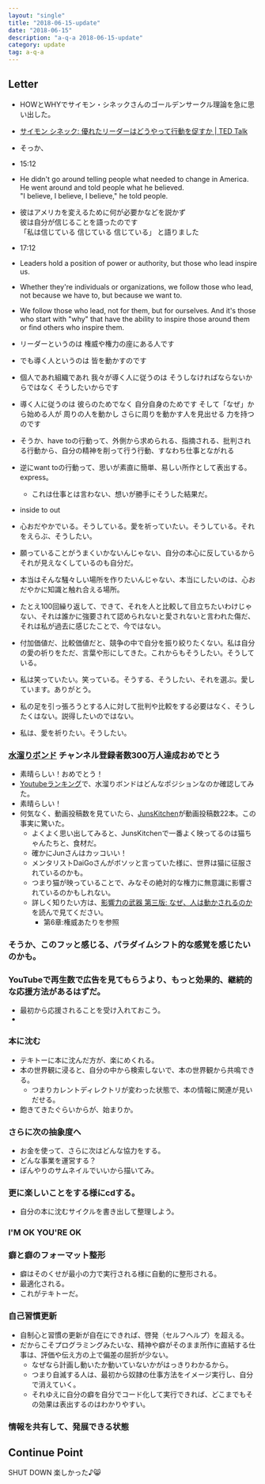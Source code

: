 ```yaml
---
layout: "single"
title: "2018-06-15-update"
date: "2018-06-15"
description: "a-q-a 2018-06-15-update"
category: update
tag: a-q-a
---
```


## Letter
- HOWとWHYでサイモン・シネックさんのゴールデンサークル理論を急に思い出した。
- [サイモン シネック: 優れたリーダーはどうやって行動を促すか | TED Talk](https://www.ted.com/talks/simon_sinek_how_great_leaders_inspire_action/transcript?language=ja#t-1062138)
- そっか、

- 15:12
-  He didn't go around telling people what needed to change in America.  
He went around and told people what he believed.  
"I believe, I believe, I believe," he told people.  
-  彼はアメリカを変えるために何が必要かなどを説かず  
彼は自分が信じることを語ったのです  
「私は信じている 信じている 信じている」 と語りました

- 17:12
- Leaders hold a position of power or authority, but those who lead inspire us.
-  Whether they're individuals or organizations, we follow those who lead, not because we have to, but because we want to.
- We follow those who lead, not for them, but for ourselves. And it's those who start with "why" that have the ability to inspire those around them or find others who inspire them.
- リーダーというのは 権威や権力の座にある人です
-  でも導く人というのは 皆を動かすのです
-  個人であれ組織であれ 我々が導く人に従うのは そうしなければならないからではなく そうしたいからです
- 導く人に従うのは 彼らのためでなく 自分自身のためです そして「なぜ」から始める人が 周りの人を動かし さらに周りを動かす人を見出せる 力を持つのです

- そうか、have toの行動って、外側から求められる、指摘される、批判される行動から、自分の精神を削って行う行動、すなわち仕事とながれる
- 逆にwant toの行動って、思いが素直に簡単、易しい所作として表出する。express。
  - これは仕事とは言わない、想いが勝手にそうした結果だ。
- inside to out

- 心おだやかでいる。そうしている。愛を祈っていたい。そうしている。それをえらぶ、そうしたい。
- 願っていることがうまくいかないんじゃない、自分の本心に反しているからそれが見えなくしているのも自分だ。
- 本当はそんな騒々しい場所を作りたいんじゃない、本当にしたいのは、心おだやかに知識と触れ合える場所。
- たとえ100回繰り返して、できて、それを人と比較して目立ちたいわけじゃない、それは誰かに強要されて認められないと愛されないと言われた傷だ、それは私が過去に感じたことで、今ではない。
- 付加価値だ、比較価値だと、競争の中で自分を振り絞りたくない。私は自分の愛の祈りをただ、言葉や形にしてきた。これからもそうしたい。そうしている。
- 私は笑っていたい。笑っている。そうする、そうしたい、それを選ぶ。愛しています。ありがとう。
- 私の足を引っ張ろうとする人に対して批判や比較をする必要はなく、そうしたくはない。説得したいのではない。
- 私は、愛を祈りたい。そうしたい。

### [水溜りボンド](https://www.youtube.com/channel/UCpOjLndjOqMoffA-fr8cbKA) チャンネル登録者数300万人達成おめでとう
- 素晴らしい！おめでとう！
- [Youtubeランキング](https://ytranking.net/)で、水溜りボンドはどんなポジションなのか確認してみた。
- 素晴らしい！
- 何気なく、動画投稿数を見ていたら、[JunsKitchen](https://www.youtube.com/channel/UCRxAgfYexGLlu1WHGIMUDqw)が動画投稿数22本。この事実に驚いた。
  - よくよく思い出してみると、JunsKitchenで一番よく映ってるのは猫ちゃんたちと、食材だ。
  - 確かにJunさんはカッコいい！
  - メンタリストDaiGoさんがボソッと言っていた様に、世界は猫に征服されているのかも。
  - つまり猫が映っていることで、みなその絶対的な権力に無意識に影響されているのかもしれない。
  - 詳しく知りたい方は、[影響力の武器 第三版: なぜ、人は動かされるのか](http://amzn.asia/3RvTBR3)を読んで見てください。
    - 第6章:権威あたりを参照

### そうか、このフッと感じる、パラダイムシフト的な感覚を感じたいのかも。

### YouTubeで再生数で広告を見てもらうより、もっと効果的、継続的な応援方法があるはずだ。
- 最初から応援されることを受け入れておこう。
-
### 本に沈む
- テキトーに本に沈んだ方が、楽にめくれる。
- 本の世界観に浸ると、自分の中から検索しないで、本の世界観から共鳴できる。
  - つまりカレントディレクトリが変わった状態で、本の情報に関連が見いだせる。
- 飽きてきたぐらいからが、始まりか。

### さらに次の抽象度へ
- お金を使って、さらに次はどんな協力をする。
- どんな事業を運営する？
- ぼんやりのサムネイルでいいから描いてみ。

### 更に楽しいことをする様にcdする。
- 自分の本に沈むサイクルを書き出して整理しよう。


### I'M OK YOU'RE OK

### 癖と癖のフォーマット整形
- 癖はそのくせが最小の力で実行される様に自動的に整形される。
- 最適化される。
- これがテキトーだ。

### 自己習慣更新
- 自制心と習慣の更新が自在にできれば、啓発（セルフヘルプ）を超える。
- だからこそプログラミングみたいな、精神や癖がそのまま所作に直結する仕事は、評価や伝え方の上で偏差の屈折が少ない。
  - なぜなら計画し動いたか動いていないかがはっきりわかるから。
  - つまり自滅する人は、最初から奴隷の仕事方法をイメージ実行し、自分で消えていく。
  - それゆえに自分の癖を自分でコード化して実行できれば、どこまでもその効果は表出するのはわかりやすい。

### 情報を共有して、発展できる状態

## Continue Point

SHUT DOWN
楽しかった♪:smile_cat:
